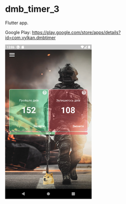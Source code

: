# dmb_timer_3

Flutter app.

Google Play:   https://play.google.com/store/apps/details?id=com.vylkan.dmbtimer

<img src="screenshots/dmbtimer.webp" height="500px">
